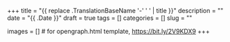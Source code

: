 +++
title = "{{ replace .TranslationBaseName '-' ' ' | title }}"
description = ""
date = "{{ .Date }}"
draft = true
tags = []
categories = []
slug = ""

images = []  # for opengraph.html template, https://bit.ly/2V9KDX9
+++
